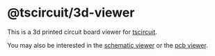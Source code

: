 # @tscircuit/3d-viewer

This is a 3d printed circuit board viewer for [tscircuit](https://github.com/tscircuit/tscircuit).

You may also be interested in the [schematic viewer](https://github.com/tscircuit/schematic-viewer) or the [pcb viewer](https://github.com/tscircuit/pcb-viewer).
